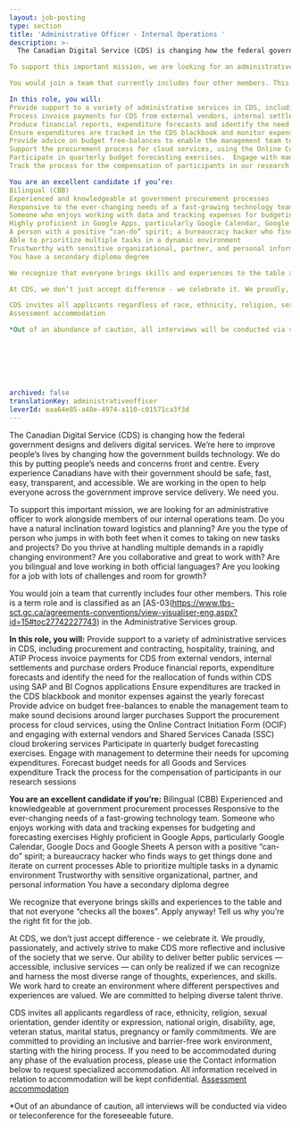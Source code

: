 ```yaml
---
layout: job-posting
type: section
title: 'Administrative Officer - Internal Operations '
description: >-
  The Canadian Digital Service (CDS) is changing how the federal government designs and delivers digital services. We’re here to improve people’s lives by changing how the government builds technology. We do this by putting people’s needs and concerns front and centre. Every experience Canadians have with their government should be safe, fast, easy, transparent, and accessible. We are working in the open to help everyone across the government improve service delivery. We need you.

To support this important mission, we are looking for an administrative officer to work alongside members of our internal operations team. Do you have a natural inclination toward logistics and planning? Are you the type of person who jumps in with both feet when it comes to taking on new tasks and projects? Do you thrive at handling multiple demands in a rapidly changing environment? Are you collaborative and great to work with? Are you bilingual and love working in both official languages? Are you looking for a job with lots of challenges and room for growth? 

You would join a team that currently includes four other members. This role is a term role and is classified as an AS-03 in the Administrative Services group.

In this role, you will:
Provide support to a variety of administrative services in CDS, including procurement and contracting, hospitality, training, and ATIP
Process invoice payments for CDS from external vendors, internal settlements and purchase orders
Produce financial reports, expenditure forecasts and identify the need for the reallocation of funds within CDS using SAP and BI Cognos applications
Ensure expenditures are tracked in the CDS blackbook and monitor expenses against the yearly forecast
Provide advice on budget free-balances to enable the management team to make  sound decisions around larger purchases
Support the procurement process for cloud services, using the Online Contract Initiation Form (OCIF) and engaging with external vendors and Shared Services Canada (SSC) cloud brokering services
Participate in quarterly budget forecasting exercises.  Engage with management to determine their needs for upcoming expenditures.  Forecast budget needs for all Goods and Services expenditure
Track the process for the compensation of participants in our research sessions

You are an excellent candidate if you’re:
Bilingual (CBB)
Experienced and knowledgeable at government procurement processes
Responsive to the ever-changing needs of a fast-growing technology team.
Someone who enjoys working with data and tracking expenses for budgeting and forecasting exercises
Highly proficient in Google Apps, particularly Google Calendar, Google Docs and Google Sheets
A person with a positive “can-do” spirit; a bureaucracy hacker who finds ways to get things done and iterate on current processes
Able to prioritize multiple tasks in a dynamic environment
Trustworthy with sensitive organizational, partner, and personal information
You have a secondary diploma degree

We recognize that everyone brings skills and experiences to the table and that not everyone “checks all the boxes”. Apply anyway! Tell us why you’re the right fit for the job.

At CDS, we don’t just accept difference - we celebrate it. We proudly, passionately, and actively strive to make CDS more reflective and inclusive of the society that we serve. Our ability to deliver better public services — accessible, inclusive services — can only be realized if we can recognize and harness the most diverse range of thoughts, experiences, and skills. We work hard to create an environment where different perspectives and experiences are valued. We are committed to helping diverse talent thrive.

CDS invites all applicants regardless of race, ethnicity, religion, sexual orientation, gender identity or expression, national origin, disability, age, veteran status, marital status, pregnancy or family commitments. We are committed to providing an inclusive and barrier-free work environment, starting with the hiring process. If you need to be accommodated during any phase of the evaluation process, please use the Contact information below to request specialized accommodation. All information received in relation to accommodation will be kept confidential.
Assessment accommodation

*Out of an abundance of caution, all interviews will be conducted via video or teleconference for the foreseeable future.







archived: false
translationKey: administrativeofficer
leverId: eaa64e85-a48e-4974-a110-c01571ca3f3d
---
```


The Canadian Digital Service (CDS) is changing how the federal government designs and delivers digital services. We’re here to improve people’s lives by changing how the government builds technology. We do this by putting people’s needs and concerns front and centre. Every experience Canadians have with their government should be safe, fast, easy, transparent, and accessible. We are working in the open to help everyone across the government improve service delivery. We need you.

To support this important mission, we are looking for an administrative officer to work alongside members of our internal operations team. Do you have a natural inclination toward logistics and planning? Are you the type of person who jumps in with both feet when it comes to taking on new tasks and projects? Do you thrive at handling multiple demands in a rapidly changing environment? Are you collaborative and great to work with? Are you bilingual and love working in both official languages? Are you looking for a job with lots of challenges and room for growth? 

You would join a team that currently includes four other members. This role is a term role and is classified as an [AS-03(https://www.tbs-sct.gc.ca/agreements-conventions/view-visualiser-eng.aspx?id=15#toc27742227743) in the Administrative Services group.

**In this role, you will:**
Provide support to a variety of administrative services in CDS, including procurement and contracting, hospitality, training, and ATIP
Process invoice payments for CDS from external vendors, internal settlements and purchase orders
Produce financial reports, expenditure forecasts and identify the need for the reallocation of funds within CDS using SAP and BI Cognos applications
Ensure expenditures are tracked in the CDS blackbook and monitor expenses against the yearly forecast
Provide advice on budget free-balances to enable the management team to make  sound decisions around larger purchases
Support the procurement process for cloud services, using the Online Contract Initiation Form (OCIF) and engaging with external vendors and Shared Services Canada (SSC) cloud brokering services
Participate in quarterly budget forecasting exercises.  Engage with management to determine their needs for upcoming expenditures.  Forecast budget needs for all Goods and Services expenditure
Track the process for the compensation of participants in our research sessions

**You are an excellent candidate if you’re:**
Bilingual (CBB)
Experienced and knowledgeable at government procurement processes
Responsive to the ever-changing needs of a fast-growing technology team.
Someone who enjoys working with data and tracking expenses for budgeting and forecasting exercises
Highly proficient in Google Apps, particularly Google Calendar, Google Docs and Google Sheets
A person with a positive “can-do” spirit; a bureaucracy hacker who finds ways to get things done and iterate on current processes
Able to prioritize multiple tasks in a dynamic environment
Trustworthy with sensitive organizational, partner, and personal information
You have a secondary diploma degree

We recognize that everyone brings skills and experiences to the table and that not everyone “checks all the boxes”. Apply anyway! Tell us why you’re the right fit for the job.

At CDS, we don’t just accept difference - we celebrate it. We proudly, passionately, and actively strive to make CDS more reflective and inclusive of the society that we serve. Our ability to deliver better public services — accessible, inclusive services — can only be realized if we can recognize and harness the most diverse range of thoughts, experiences, and skills. We work hard to create an environment where different perspectives and experiences are valued. We are committed to helping diverse talent thrive.

CDS invites all applicants regardless of race, ethnicity, religion, sexual orientation, gender identity or expression, national origin, disability, age, veteran status, marital status, pregnancy or family commitments. We are committed to providing an inclusive and barrier-free work environment, starting with the hiring process. If you need to be accommodated during any phase of the evaluation process, please use the Contact information below to request specialized accommodation. All information received in relation to accommodation will be kept confidential.
[Assessment accommodation](https://www.canada.ca/en/public-service-commission/services/assessment-accommodation-page.html)

*Out of an abundance of caution, all interviews will be conducted via video or teleconference for the foreseeable future.







